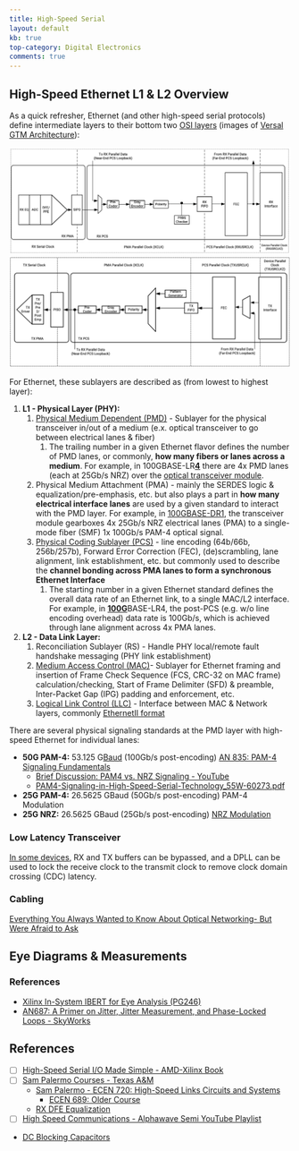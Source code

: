 ```yaml
---
title: High-Speed Serial
layout: default
kb: true
top-category: Digital Electronics
comments: true
---
```


## High-Speed Ethernet L1 & L2 Overview

As a quick refresher, Ethernet (and other high-speed serial protocols) define intermediate layers to their bottom two [OSI layers](https://en.wikipedia.org/wiki/OSI_model) (images of [Versal GTM Architecture](https://www.xilinx.com/support/documentation/user_guides/ug581-ultrascale-gtm-transceivers.pdf)):

![RX GTM Overview](./RX_GTM.png)
![TX GTM Overview](./TX_GTM.png)

For Ethernet, these sublayers are described as (from lowest to highest layer):

1. **L1 - Physical Layer (PHY):**
    1. [Physical Medium Dependent (PMD)](https://en.wikipedia.org/wiki/Physical_medium_dependent) - Sublayer for the physical transceiver in/out of a medium (e.x. optical transceiver to go between electrical lanes & fiber)
        1. The trailing number in a given Ethernet flavor defines the number of PMD lanes, or commonly, **how many fibers or lanes across a medium**. For example, in 100GBASE-LR<ins><b>4</b></ins> there are 4x PMD lanes (each at 25Gb/s NRZ) over the [optical transceiver module](https://www.fs.com/products/39025.html).
    2. Physical Medium Attachment (PMA) - mainly the SERDES logic & equalization/pre-emphasis, etc. but also plays a part in **how many electrical interface lanes** are used by a given standard to interact with the PMD layer. For example, in [100GBASE-DR1](https://www.fs.com/products/97849.html), the transceiver module gearboxes 4x 25Gb/s NRZ electrical lanes (PMA) to a single-mode fiber (SMF) 1x 100Gb/s PAM-4 optical signal.
    3. [Physical Coding Sublayer (PCS)](https://en.wikipedia.org/wiki/Physical_coding_sublayer) - line encoding (64b/66b, 256b/257b), Forward Error Correction (FEC), (de)scrambling, lane alignment, link establishment, etc. but commonly used to describe the **channel bonding across PMA lanes to form a synchronous Ethernet Interface**
        1. The starting number in a given Ethernet standard defines the overall data rate of an Ethernet link, to a single MAC/L2 interface. For example, in <ins><b>100G</b></ins>BASE-LR4, the post-PCS (e.g. w/o line encoding overhead) data rate is 100Gb/s, which is achieved through lane alignment across 4x PMA lanes.
2. **L2 - Data Link Layer:**
    1. Reconciliation Sublayer (RS) - Handle PHY local/remote fault handshake messaging (PHY link establishment)
    2. [Medium Access Control (MAC)](https://en.wikipedia.org/wiki/Medium_access_control)- Sublayer for Ethernet framing and insertion of Frame Check Sequence (FCS, CRC-32 on MAC frame) calculation/checking, Start of Frame Delimiter (SFD) & preamble, Inter-Packet Gap (IPG) padding and enforcement, etc.
    3. [Logical Link Control (LLC)](https://en.wikipedia.org/wiki/Logical_link_control) - Interface between MAC & Network layers, commonly [EthernetII format](https://en.wikipedia.org/wiki/Ethernet_frame#Ethernet_II)

There are several physical signaling standards at the PMD layer with high-speed Ethernet for individual lanes:

* **50G PAM-4:** 53.125 G[Baud](https://en.wikipedia.org/wiki/Baud) (100Gb/s post-encoding) [AN 835: PAM-4 Signaling Fundamentals](https://www.intel.com/content/dam/www/programmable/us/en/pdfs/literature/an/an835.pdf)
  + [Brief Discussion: PAM4 vs. NRZ Signaling - YouTube](https://www.youtube.com/watch?v=KlF7qKCQ9Ps)
  + [PAM4-Signaling-in-High-Speed-Serial-Technology_55W-60273.pdf](https://download.tek.com/document/PAM4-Signaling-in-High-Speed-Serial-Technology_55W-60273.pdf)
* **25G PAM-4:** 26.5625 GBaud (50Gb/s post-encoding) PAM-4 Modulation
* **25G NRZ:** 26.5625 GBaud (25Gb/s post-encoding) [NRZ Modulation](https://en.wikipedia.org/wiki/Non-return-to-zero)


### Low Latency Transceiver

[In some devices](https://www.xilinx.com/developer/articles/low-latency-transceiver-designs-for-fintech.html), RX and TX buffers can be bypassed, and a DPLL can be used to lock the receive clock to the transmit clock to remove clock domain crossing (CDC) latency.


### Cabling

[Everything You Always Wanted to Know About Optical Networking- But Were Afraid to Ask](https://www.nanog.org/sites/default/files/2_Steenbergen_Tutorial_New_And_v2.pdf)

## Eye Diagrams & Measurements

### References

* [Xilinx In-System IBERT for Eye Analysis (PG246)](https://www.xilinx.com/support/documents/ip_documentation/in_system_ibert/v1_0/pg246-in-system-ibert.pdf)
* [AN687: A Primer on Jitter, Jitter Measurement, and Phase-Locked Loops - SkyWorks](https://www.skyworksinc.com/-/media/Skyworks/SL/documents/public/application-notes/AN687.pdf)


## References

* [ ] [High-Speed Serial I/O Made Simple - AMD-Xilinx Book](https://www.xilinx.com/publications/archives/books/serialio.pdf)
* [ ] [Sam Palermo Courses - Texas A&M](https://people.engr.tamu.edu/spalermo/teaching.html)
  + [Sam Palermo - ECEN 720: High-Speed Links Circuits and Systems](https://people.engr.tamu.edu/spalermo/ecen720.html)
    - [ECEN 689: Older Course](https://people.engr.tamu.edu/spalermo/ecen689_spring2010.html)
  + [RX DFE Equalization](https://people.engr.tamu.edu/spalermo/ecen689/lecture19_ee689_rx_dfe_eq.pdf)
* [ ] [High Speed Communications - Alphawave Semi YouTube Playlist](https://www.youtube.com/playlist?list=PLXWdf7T6k6P38IYQHRfp-gYC0oOJSy_6m)
* [DC Blocking Capacitors](http://www.sigcon.com/Pubs/news/7_08.htm)

